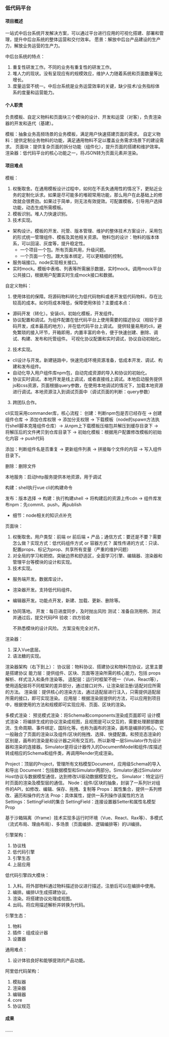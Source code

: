 ### 低代码平台
#### 项目概述
一站式中后台系统开发解决方案，可以通过平台进行应用的可视化搭建、部署和管理，提升中后台系统的整体运营和交付效率。
愿景：解放中后台产品建设的生产力，解放业务运营的生产力。

中后台系统的特点：
1. 重复性研发工作。不同的业务有重复性的研发工作。
2. 堆人力的现状。没有呈现应有的规模效应，维护人力随着系统和页面数量等比增长。
3. 度量运营不统一。中后台系统是业务运营效率的关键，缺少技术/业务指标体系的度量和运营能力。

#### 个人职责
负责模板、自定义物料和页面块三个模块的设计、开发和运营（对客），负责渲染器的开发和迭代（基建）。

模板：抽象业务高频场景的业务模板，满足用户快速搭建页面的需求。
自定义物料：提供定制业务物料的功能，满足通用物料不足以覆盖业务需求场景下的建设需求。
页面块：提供复杂页面的拆分功能（组件化），提升页面的搭建和维护效率。
渲染器：低代码平台的核心功能之一，将JSON转为页面元素并渲染。

#### 项目难点
模板：
1. 权衡取舍。在通用模板设计过程中，如何在不丢失通用性的情况下，更贴近业务的定制化诉求。如果是尽可能多的堆砌常用功能，那么用户在此基础上的修改就会很费劲。如果过于简单，则无法有效提效。可配置模板，引导用户选择功能，动态生成所需模板。
2. 模板识别。堆人力快速识别。
3. 技术实现。
  * 架构设计。模板的开发、托管、版本管理、维护的整体技术方案设计，采用包的形式统一管理组件、模板及其他相关资源。
    物料包的设计：物料的版本体系，可以回滚、灰度等，提升稳定性。
      * 一个项目一个包。所有页面共用，升级问题。
      * 一个页面一个包。跟大版本绑定，可以更精细的控制。
  * 服务端接口。node实现相关接口。
  * 实时mock。模板中表格、列表等所需展示数据，实时mock。调用mock平台公共接口，根据用户配置实时生成mock接口和数据。

自定义物料：
1. 使用体验的保障。将源码物料转化为低代码物料或者开发低代码物料，存在比较高的成本。如何将成本降低，保障使用体验？主要成本点：
  * 源码开发（转化）。安装cli，初始化模板，开发组件。
  * 协议配置和调试。为组件配置在低代码平台上使用需要的描述协议（相较于源码开发，成本最高的地方），并在低代码平台上调试。
  提供轻量易用的cli，避免繁琐的接入环节，开箱即用，内置丰富的命令，便于快速创建、删除、调试、构建、发布和托管组件。
  可视化协议配置和实时调试，协议自动初始化。
2. 技术实现。
  * cli设计与开发。新建链路中，快速完成环境资源准备，低成本开发、调试、构建和发布组件。
  * 自动化导入用户组件库npm包，自动完成资源的导入和协议的初始化。
  * 协议实时调试。本地开发是线上调试，或者直接线上调试。本地启动服务提供js和css资源，页面根据query参数，在使用本地调试的情况下，加载本地资源进行调试。本地资源注入到调试页面中（调试页面的判断：query参数）
3. 跨团队合作。

cli实现采用commander库，核心流程：
创建：判断npm包是否已经存在 -> 创建组件仓库 -> 添加仓库权限 -> 添加分支权限 -> 下载模板（node的spawn方法执行shell脚本克隆组件仓库）-> 从npm上下载模板压缩包并解压到缓存目录下 -> 将解压后的文件拷贝到仓库目录下 -> 初始化模板：根据用户配置修改模板的初始化内容 -> push代码

添加：判断组件名是否重复 -> 更新组件列表 -> 拼接每个文件的内容 -> 写入组件目录下。

删除：删除文件

本地服务：启动http服务提供本地资源，用于调试

构建：shell执行vue cli的构建命令

发布：版本选择 -> 构建：执行构建shell -> 将构建后的资源上传cdn -> 组件库发布npm：先commit、push，再publish


* 细节：node相关的知识点补充

页面块：
1. 权衡取舍。用户类型：前端 or 前后端 + 产品；通信方式：要还是不要？需要怎么做？实现方式：低代码组件方式 or 容器方式？
  属性传递的方式：只读、配置props、标记为prop、共享所有变量（严重的维护问题）
2. 对全局的学习和把控。突破边界和舒适区，全面学习引擎、编辑器、渲染器和管理平台等模块的设计和实现。
3. 技术实现。
  * 服务端开发。数据库设计。
  * 渲染器开发。支持低代码组件。
  * 编辑器开发。功能点开发，新建、加载、更新、删除等。
  * 协同落地。
    开发：每日进度同步，及时抛出风险
    测试：准备自测用例、测试并通过后，提交代码PR
    验收：四方验收

    不熟悉模块的设计风险。
    方案没有完全对齐。

渲染器：
1. 深入Vue底层。
2. 语法糖的实现。

渲染器架构（右下到上）：
协议层：物料协议、搭建协议和物料包协议，这里主要是搭建协议
能力层：提供组件、区块、页面等渲染所需的核心能力，包括 props解析、样式注入和条件渲染等。
适配层：运行时框架不统一（Vue、React等），使用适配层将不同框架的差异部分，通过接口对外，让渲染层注册/适配对应所需的方法。
渲染层：提供核心的渲染方法，通过适配层进行注入，只需提供适配层所需的接口，即可实现渲染。
应用层：根据渲染层提供的方法，可以应用到项目中，根据使用的方法和规模即可实现应用、页面、区块的渲染。

多模式渲染：
预览模式渲染：将Schema和components渲染成页面即可
设计模式渲染：将编排生成的协议渲染成视图，且视图是可以交互的，需要处理颞部数据流、生命周期、事件绑定、国际化等。也称为画布的渲染，画布是编排的核心，它一般融合了页面的渲染以及组件/区块的拖拽、选择、快捷配置。和预览态渲染的区别是，画布的渲染是和设计器之间有交互的。所以新增一层Simulator作为设计器和渲染的连接器。Simulator是将设计器传入的DocumentModel和组件/库描述转成相应的Schema和组件类，再调用Render完成渲染。

Project：顶层的Project，管理所有文档模型Document，应用级Schema的导入和导出
Document：包括数据模型和Simulator两部分。Simulator通过Simulator Host协议与数据模型通信，达到修改UI驱动数据模型变化。
Simulator：特定运行时页面的渲染及模型层的通信。
Node：组件/区块的抽象，封装了一系列针对组件的API，如修改、编辑、保存、拖拽、复制等
Props：属性集合，提供一系列修改、遍历和操作的方法
Prop：具体属性，提供一系列操作该属性的方法
Settings：SettingField的集合
SettingField：连接设置器Setter和属性名模型Prop

基于沙箱隔离（Iframe）技术实现多运行时环境（Vue、React、Rax等）、多模式（流式布局、理由布局）、多场景（页面编排、逻辑编排等）的UI编排。

引擎架构：
1. 协议栈
2. 低代码引擎
3. 引擎生态
4. 上层应用

低代码引擎四大模块：
1. 入料。将外部物料通过物料描述协议进行描述，注册后可以在编排中使用。
2. 编排。编排UI生成搭建协议。
3. 渲染。将搭建协议处理成视图。
4. 出码。将应用描述解析并转换为代码。

引擎生态：
1. 物料
2. 插件：组成设计器
3. 设置器


通用难点：
1. 设计体验良好和能够提效的产品功能。

阿里低代码架构：
1. 模拟器
2. 渲染器
3. 编辑器
4. core
5. 协议规范

#### 成果
……
